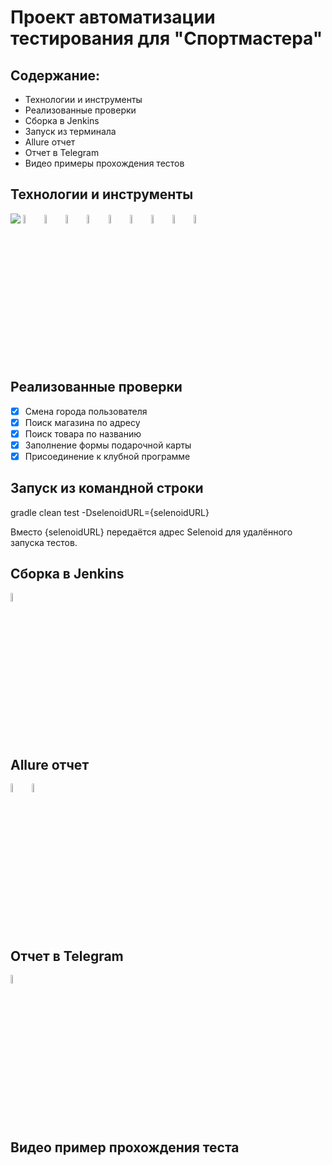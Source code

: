 # Проект автоматизации тестирования для "Спортмастера"

## Содержание:

* Технологии и инструменты
* Реализованные проверки
* Сборка в Jenkins
* Запуск из терминала
* Allure отчет
* Отчет в Telegram
* Видео примеры прохождения тестов


## Технологии и инструменты

![](resources/img/icons/Java.svg)
<img width="6%" title="Java" src="img/icons/Java.svg">
<img width="6%" title="Intelij_IDEA" src="img/icons/Intelij_IDEA.svg">
<img width="6%" title="Gradle" src="img/icons/Gradle.svg">
<img width="6%" title="JUnit5" src="img/icons/JUnit5.svg">
<img width="6%" title="Selenide" src="img/icons/Selenide.svg">
<img width="6%" title="Selenoid" src="img/icons/Selenoid.svg">
<img width="6%" title="GitHub" src="img/icons/GitHub.svg">
<img width="6%" title="Allure_Report" src="img/icons/Allure_Report.svg">
<img width="6%" title="Telegram" src="img/icons/Telegram.svg">

## Реализованные проверки
- [x] Смена города пользователя
- [x] Поиск магазина по адресу
- [x] Поиск товара по названию
- [x] Заполнение формы подарочной карты
- [x] Присоединение к клубной программе 

## Запуск из командной строки
gradle clean test -DselenoidURL={selenoidURL}

Вместо {selenoidURL} передаётся адрес Selenoid для удалённого запуска тестов.

## Сборка в Jenkins

<img width="6%" title="" src="img/reports/jenkins_report.svg">

## Allure отчет

<img width="6%" title="" src="img/reports/allure_main.svg">
<img width="6%" title="" src="img/reports/test_example.svg">

## Отчет в Telegram

<img width="6%" title="" src="img/reports/telegram_report.svg">

## Видео пример прохождения теста

